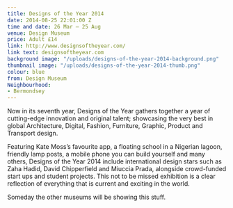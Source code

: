 ```yaml
---
title: Designs of the Year 2014
date: 2014-08-25 22:01:00 Z
time and date: 26 Mar – 25 Aug
venue: Design Museum
price: Adult £14
link: http://www.designsoftheyear.com/
link text: designsoftheyear.com
background image: "/uploads/designs-of-the-year-2014-background.png"
thumbnail image: "/uploads/designs-of-the-year-2014-thumb.png"
colour: blue
from: Design Museum
Neighbourhood:
- Bermondsey
---
```


Now in its seventh year, Designs of the Year gathers together a year of cutting-edge innovation and original talent; showcasing the very best in global Architecture, Digital, Fashion, Furniture, Graphic, Product and Transport design.

Featuring Kate Moss’s favourite app, a floating school in a Nigerian lagoon, friendly lamp posts, a mobile phone you can build yourself and many others, Designs of the Year 2014 include international design stars such as Zaha Hadid, David Chipperfield and Miuccia Prada, alongside crowd-funded start ups and student projects. This not to be missed exhibition is a clear reflection of everything that is current and exciting in the world.

Someday the other museums will be showing this stuff.
